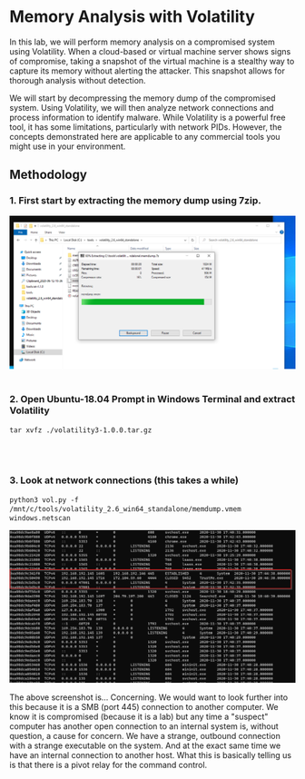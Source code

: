 # Memory Analysis with Volatility
In this lab, we will perform memory analysis on a compromised system using Volatility. When a cloud-based or virtual machine server shows signs of compromise, taking a snapshot of the virtual machine is a stealthy way to capture its memory without alerting the attacker. This snapshot allows for thorough analysis without detection.
<br>

We will start by decompressing the memory dump of the compromised system. Using Volatility, we will then analyze network connections and process information to identify malware. While Volatility is a powerful free tool, it has some limitations, particularly with network PIDs. However, the concepts demonstrated here are applicable to any commercial tools you might use in your environment.

## Methodology

### 1. First start by extracting the memory dump using 7zip.
![7zip](https://github.com/trixiahorner/memory_analysis/blob/main/images/M1.png?raw=true)
<br>
<br>

### 2. Open Ubuntu-18.04 Prompt in Windows Terminal and extract Volatility
```
tar xvfz ./volatility3-1.0.0.tar.gz
```
<br>
<br>

### 3. Look at network connections (this takes a while)
```
python3 vol.py -f /mnt/c/tools/volatility_2.6_win64_standalone/memdump.vmem windows.netscan
```
![netscan](https://github.com/trixiahorner/memory_analysis/blob/main/images/M2.png?raw=true)


The above screenshot is... Concerning. We would want to look further into this because it is a SMB (port 445) connection to another computer. 
We know it is compromised (because it is a lab) but any time a "suspect" computer has another open connection to an internal system is, without question, a cause for concern. We have a strange, outbound connection with a strange executable on the system. And at the exact same time we have an internal connection to another host. What this is basically telling us is that there is a pivot relay for the command control. 




